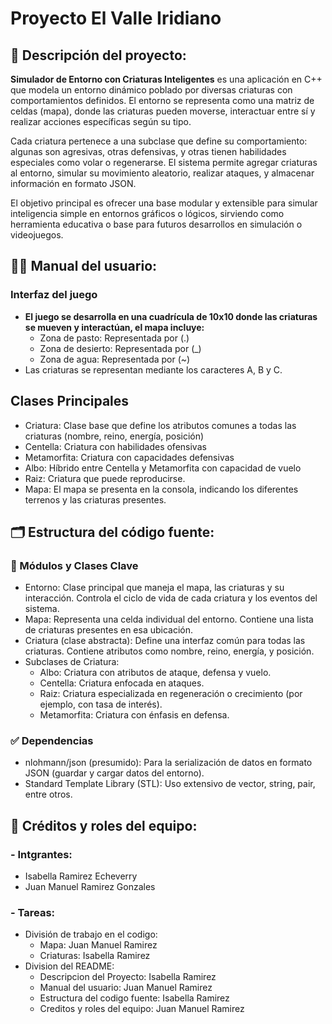 # Proyecto El Valle Iridiano
## 📘 Descripción del proyecto:
**Simulador de Entorno con Criaturas Inteligentes** es una aplicación en C++ que modela un entorno dinámico poblado por diversas criaturas con comportamientos definidos. El entorno se representa como una matriz de celdas (mapa), donde las criaturas pueden moverse, interactuar entre sí y realizar acciones específicas según su tipo.

Cada criatura pertenece a una subclase que define su comportamiento: algunas son agresivas, otras defensivas, y otras tienen habilidades especiales como volar o regenerarse. El sistema permite agregar criaturas al entorno, simular su movimiento aleatorio, realizar ataques, y almacenar información en formato JSON.

El objetivo principal es ofrecer una base modular y extensible para simular inteligencia simple en entornos gráficos o lógicos, sirviendo como herramienta educativa o base para futuros desarrollos en simulación o videojuegos.
## 🧑‍💻 Manual del usuario:
### Interfaz del juego
- **El juego se desarrolla en una cuadrícula de 10x10 donde las criaturas se mueven y interactúan, el mapa incluye:**
    - Zona de pasto: Representada por (.)
    - Zona de desierto: Representada por (_)
    - Zona de agua: Representada por (~)
- Las criaturas se representan mediante los caracteres A, B y C.

## Clases Principales
- Criatura: Clase base que define los atributos comunes a todas las criaturas (nombre, reino, energía, posición)
- Centella: Criatura con habilidades ofensivas
- Metamorfita: Criatura con capacidades defensivas
- Albo: Híbrido entre Centella y Metamorfita con capacidad de vuelo
- Raiz: Criatura que puede reproducirse.
- Mapa: El mapa se presenta en la consola, indicando los diferentes terrenos y las criaturas presentes.
    
## 🗂️ Estructura del código fuente:
### 🔑 Módulos y Clases Clave
- Entorno: Clase principal que maneja el mapa, las criaturas y su interacción. Controla el ciclo de vida de cada     criatura     y los eventos del sistema.
- Mapa: Representa una celda individual del entorno. Contiene una lista de criaturas presentes en esa ubicación.
- Criatura (clase abstracta): Define una interfaz común para todas las criaturas. Contiene atributos como nombre, reino,     energía, y posición.
- Subclases de Criatura:
    - Albo: Criatura con atributos de ataque, defensa y vuelo.
    - Centella: Criatura enfocada en ataques.
    - Raiz: Criatura especializada en regeneración o crecimiento (por ejemplo, con tasa de interés).
    - Metamorfita: Criatura con énfasis en defensa.
### ✅ Dependencias
- nlohmann/json (presumido): Para la serialización de datos en formato JSON (guardar y cargar datos del entorno).
- Standard Template Library (STL): Uso extensivo de vector, string, pair, entre otros.
## 👥 Créditos y roles del equipo:
### - Intgrantes:
- Isabella Ramirez Echeverry
- Juan Manuel Ramirez Gonzales
### - Tareas:
- División de trabajo en el codigo:
    - Mapa: Juan Manuel Ramirez
    - Criaturas: Isabella Ramirez
- Division del README:
    - Descripcion del Proyecto: Isabella Ramirez
    - Manual del usuario: Juan Manuel Ramirez
    - Estructura del codigo fuente: Isabella Ramirez
    - Creditos y roles del equipo: Juan Manuel Ramirez
